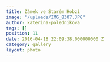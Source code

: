 ```yaml
---
title: Zámek ve Starém Hobzí
image: "/uploads/IMG_8307.JPG"
author: katerina-polednikova
tags: []
position: 11
date: 2016-04-18 22:09:38.000000000 Z
category: gallery
layout: photo
---
```

